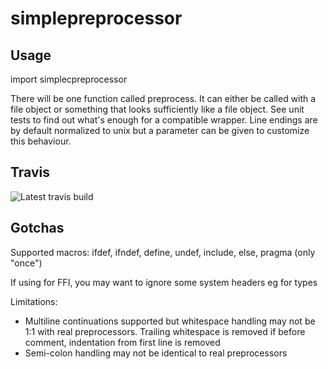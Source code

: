 # simplepreprocessor

Usage
---------

import simplecpreprocessor

There will be one function called preprocess. It can either be called with a file object or
something that looks sufficiently like a file object. See unit tests to find out what's enough
for a compatible wrapper.
Line endings are by default normalized to unix but a parameter can be given to customize this
behaviour.


Travis
-----------
![Latest travis build](https://travis-ci.org/nanonyme/simplecpreprocessor.svg?branch=master)

Gotchas
---------

Supported macros: ifdef, ifndef, define, undef, include, else,
pragma (only "once")

If using for FFI, you may want to ignore some system headers eg for types

Limitations:
 * Multiline continuations supported but whitespace handling may not be 1:1
   with real preprocessors. Trailing whitespace is removed if before comment,
   indentation from first line is removed
 * Semi-colon handling may not be identical to real preprocessors